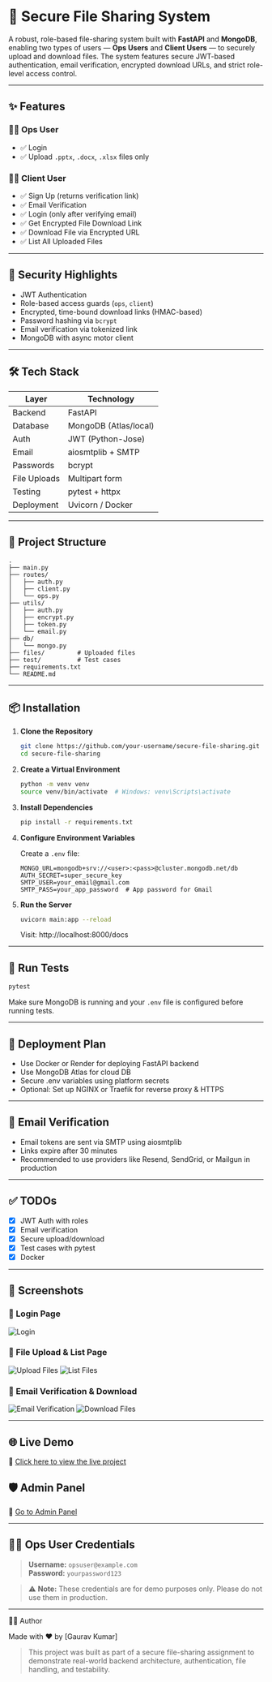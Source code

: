 # 🔐 Secure File Sharing System

A robust, role-based file-sharing system built with **FastAPI** and **MongoDB**, enabling two types of users — **Ops Users** and **Client Users** — to securely upload and download files. The system features secure JWT-based authentication, email verification, encrypted download URLs, and strict role-level access control.

---

## ✨ Features

### 👨‍💼 Ops User

- ✅ Login
- ✅ Upload `.pptx`, `.docx`, `.xlsx` files only

### 🧑‍💻 Client User

- ✅ Sign Up (returns verification link)
- ✅ Email Verification
- ✅ Login (only after verifying email)
- ✅ Get Encrypted File Download Link
- ✅ Download File via Encrypted URL
- ✅ List All Uploaded Files

---

## 🔐 Security Highlights

- JWT Authentication
- Role-based access guards (`ops`, `client`)
- Encrypted, time-bound download links (HMAC-based)
- Password hashing via `bcrypt`
- Email verification via tokenized link
- MongoDB with async motor client

---

## 🛠️ Tech Stack

| Layer        | Technology            |
| ------------ | --------------------- |
| Backend      | FastAPI               |
| Database     | MongoDB (Atlas/local) |
| Auth         | JWT (Python-Jose)     |
| Email        | aiosmtplib + SMTP     |
| Passwords    | bcrypt                |
| File Uploads | Multipart form        |
| Testing      | pytest + httpx        |
| Deployment   | Uvicorn / Docker      |

---

## 📂 Project Structure

```
.
├── main.py
├── routes/
│   ├── auth.py
│   ├── client.py
│   └── ops.py
├── utils/
│   ├── auth.py
│   ├── encrypt.py
│   ├── token.py
│   └── email.py
├── db/
│   └── mongo.py
├── files/         # Uploaded files
├── test/          # Test cases
├── requirements.txt
└── README.md
```

---

## 📦 Installation

1. **Clone the Repository**

   ```bash
   git clone https://github.com/your-username/secure-file-sharing.git
   cd secure-file-sharing
   ```

2. **Create a Virtual Environment**

   ```bash
   python -m venv venv
   source venv/bin/activate  # Windows: venv\Scripts\activate
   ```

3. **Install Dependencies**

   ```bash
   pip install -r requirements.txt
   ```

4. **Configure Environment Variables**

   Create a `.env` file:

   ```
   MONGO_URL=mongodb+srv://<user>:<pass>@cluster.mongodb.net/db
   AUTH_SECRET=super_secure_key
   SMTP_USER=your_email@gmail.com
   SMTP_PASS=your_app_password  # App password for Gmail
   ```

5. **Run the Server**

   ```bash
   uvicorn main:app --reload
   ```

   Visit: http://localhost:8000/docs

---

## 🧪 Run Tests

```bash
pytest
```

Make sure MongoDB is running and your `.env` file is configured before running tests.

---

## 🚀 Deployment Plan

- Use Docker or Render for deploying FastAPI backend
- Use MongoDB Atlas for cloud DB
- Secure .env variables using platform secrets
- Optional: Set up NGINX or Traefik for reverse proxy & HTTPS

---

## 📧 Email Verification

- Email tokens are sent via SMTP using aiosmtplib
- Links expire after 30 minutes
- Recommended to use providers like Resend, SendGrid, or Mailgun in production

---

## ✅ TODOs

- [x] JWT Auth with roles
- [x] Email verification
- [x] Secure upload/download
- [x] Test cases with pytest
- [x] Docker

---

## 📸 Screenshots

### 🔐 Login Page

![Login](screenshots/Login.jpg)

### 📂 File Upload & List Page

![Upload Files](screenshots/uploadFile.jpg)
![List Files](screenshots/Listfiles.jpg)

### 📧 Email Verification & Download

![Email Verification](screenshots/Generatingenclick.jpg)
![Download Files](screenshots/downloadFile.jpg)

---

## 🌐 Live Demo

🔗 [Click here to view the live project](https://your-live-link.com)

## 🛡️ Admin Panel

🔗 [Go to Admin Panel](https://your-live-link.com/admin)

---

## 🧑‍💼 Ops User Credentials

> **Username:** `opsuser@example.com`  
> **Password:** `yourpassword123`

> ⚠️ **Note:** These credentials are for demo purposes only. Please do not use them in production.

---

👨‍💻 Author

Made with ❤️ by [Gaurav Kumar]

> This project was built as part of a secure file-sharing assignment to demonstrate real-world backend architecture, authentication, file handling, and testability.
